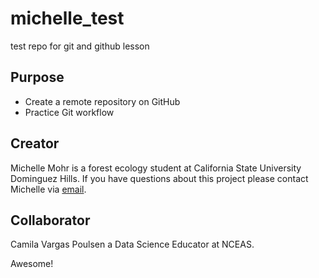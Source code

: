 # michelle_test
test repo for git and github lesson 

## Purpose 

- Create a remote repository on GitHub
- Practice Git workflow

## Creator

Michelle Mohr is a forest ecology student at California State University Dominguez Hills. If you have questions about this project please contact Michelle via [email](mailto:mmohr2@toromail.csudh.edu).

## Collaborator
Camila Vargas Poulsen a Data Science Educator at NCEAS.

Awesome!